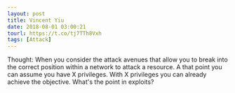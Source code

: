 ```yaml
---
layout: post
title: Vincent Yiu
date: 2018-08-01 03:00:21
tourl: https://t.co/tj7TTh8Vxh
tags: [Attack]
---
```

Thought: When you consider the attack avenues that allow you to break into the correct position within a network to attack a resource. A that point you can assume you have X privileges. With X privileges you can already achieve the objective. What's the point in exploits?